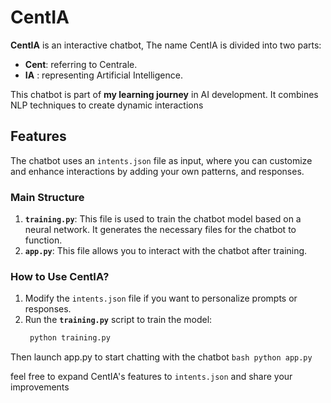 # CentIA
 
**CentIA** is an interactive chatbot,
The name CentIA is divided into two parts:  
- **Cent**: referring to Centrale.  
- **IA** : representing Artificial Intelligence.  


This chatbot is part of **my learning journey** in AI development. It combines NLP techniques to create dynamic interactions

## Features
The chatbot uses an `intents.json` file as input, where you can customize and enhance interactions by adding your own  patterns, and responses.

### Main Structure
1. **`training.py`**: This file is used to train the chatbot model based on a neural network. It generates the necessary files for the chatbot to function.
2. **`app.py`**: This file allows you to interact with the chatbot after training.

### How to Use CentIA?
1. Modify the `intents.json` file if you want to personalize prompts or responses.  
2. Run the **`training.py`** script to train the model:  
      ```bash
       python training.py
Then launch app.py to start chatting with the chatbot
  ```bash python app.py    ```
   
feel free to expand CentIA's features to `intents.json` and share your improvements
